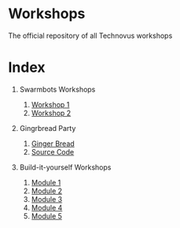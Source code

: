 # Workshops
The official repository of all Technovus workshops

# Index
 1. Swarmbots Workshops
    1. [Workshop 1](/swarmbots/workshop1.md)
    2. [Workshop 2](/swarmbots/workshop2.md)

 2. Gingrbread Party
    1. [Ginger Bread](/gingerbread_party/ginger_v3.pdf)
    2. [Source Code](/gingerbread_party/led_gingerbread_house.ino)

 3. Build-it-yourself Workshops
    1. [Module 1](/build_it_yourself/module1.pdf)
    2. [Module 2](/build_it_yourself/module2.pdf)
    3. [Module 3](/build_it_yourself/module3.pdf)
    4. [Module 4](/build_it_yourself/module4.pdf)
    5. [Module 5](/build_it_yourself/module5.pdf)
